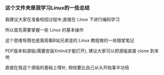 ### 这个文件夹是我学习Linux的一些总结

我建议大家在准备校招过程中,直接在 Linux 下进行编码学习

所以首先需要掌握一些 Linux 的基本操作

这个思维导图也是我观看B站兄弟连的 Linux 教程做的一些随堂笔记

PDF版本和源版(需要安装Xmind才能打开), 建议大家可以把源版直接 clone 到本地

直接在我这个源版的基础上增补, 相信要比自己从头开始事半功倍